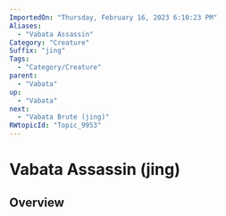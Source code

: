 ```yaml
---
ImportedOn: "Thursday, February 16, 2023 6:10:23 PM"
Aliases:
  - "Vabata Assassin"
Category: "Creature"
Suffix: "jing"
Tags:
  - "Category/Creature"
parent:
  - "Vabata"
up:
  - "Vabata"
next:
  - "Vabata Brute (jing)"
RWtopicId: "Topic_9953"
---
```

# Vabata Assassin (jing)
## Overview
